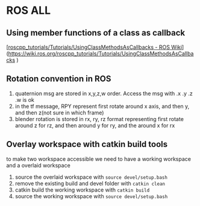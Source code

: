 # ROS ALL

## Using member functions of a class as callback

[[roscpp_tutorials/Tutorials/UsingClassMethodsAsCallbacks - ROS Wiki](https://wiki.ros.org/roscpp_tutorials/Tutorials/UsingClassMethodsAsCallbacks)](https://wiki.ros.org/roscpp_tutorials/Tutorials/UsingClassMethodsAsCallbacks )

## Rotation convention in ROS

1. quaternion msg are stored in x,y,z,w order. Access the msg with .x .y .z .w is ok
2. in the tf message, RPY represent first rotate around x axis, and then y, and then z(not sure in which frame)
3. blender rotation is stored in rx, ry, rz format representing first rotate around z for rz, and then around y for ry, and the around x for rx 

## Overlay workspace with catkin build tools

to make two workspace accessible we need to have a working workspace and a overlaid workspace

1. source the overlaid workspace with `source devel/setup.bash`
2. remove the existing build and devel folder with `catkin clean`
3. catkin build the working workspace with `catkin build`
4. source the working workspace with `source devel/setup.bash`